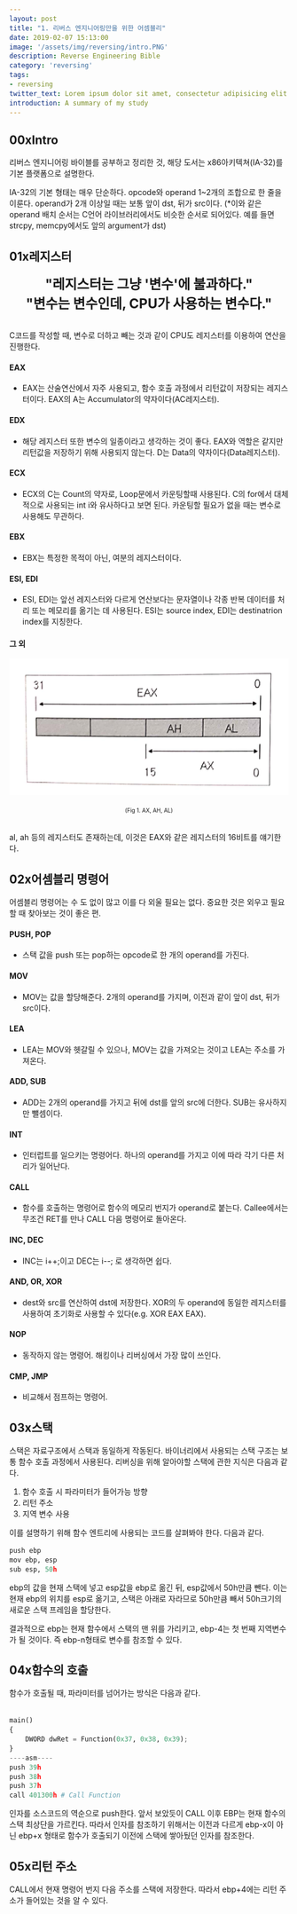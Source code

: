 ```yaml
---
layout: post
title: "1. 리버스 엔지니어링만을 위한 어셈블리"
date: 2019-02-07 15:13:00
image: '/assets/img/reversing/intro.PNG'
description: Reverse Engineering Bible
category: 'reversing'
tags:
- reversing
twitter_text: Lorem ipsum dolor sit amet, consectetur adipisicing elit.
introduction: A summary of my study
---
```


## 00xIntro

 리버스 엔지니어링 바이블를 공부하고 정리한 것, 해당 도서는 x86아키텍쳐(IA-32)를 기본 플랫폼으로 설명한다.

 IA-32의 기본 형태는 매우 단순하다. opcode와 operand 1~2개의 조합으로 한 줄을 이룬다. operand가 2개 이상일 때는 보통 앞이 dst, 뒤가 src이다.
 (*이와 같은 operand 배치 순서는 C언어 라이브러리에서도 비슷한 순서로 되어있다. 예를 들면 strcpy, memcpy에서도 앞의 argument가 dst)

## 01x레지스터

 <center><font size="5pt"><b>"레지스터는 그냥 '변수'에 불과하다."<br>"변수는 변수인데, CPU가 사용하는 변수다."</b></font></center><br>

 C코드를 작성할 때, 변수로 더하고 빼는 것과 같이 CPU도 레지스터를 이용하여 연산을 진행한다.

#### EAX
- EAX는 산술연산에서 자주 사용되고, 함수 호출 과정에서 리턴값이 저장되는 레지스터이다. EAX의 A는 Accumulator의 약자이다(AC레지스터).

#### EDX
- 해당 레지스터 또한 변수의 일종이라고 생각하는 것이 좋다. EAX와 역할은 같지만 리턴값을 저장하기 위해 사용되지 않는다. D는 Data의 약자이다(Data레지스터).

#### ECX
- ECX의 C는 Count의 약자로, Loop문에서 카운팅할때 사용된다. C의 for에서 대체적으로 사용되는 int i와 유사하다고 보면 된다. 카운팅할 필요가 없을 때는 변수로 사용해도 무관하다.

#### EBX
- EBX는 특정한 목적이 아닌, 여분의 레지스터이다.

#### ESI, EDI
- ESI, EDI는 앞선 레지스터와 다르게 연산보다는 문자열이나 각종 반복 데이터를 처리 또는 메모리를 옮기는 데 사용된다. ESI는 source index, EDI는 destinatrion index를 지칭한다.

#### 그 외
![problem](/assets/img/reversing/1-1/fig1.PNG "AX, AH, AL")
<center><font size="0.5em">(Fig 1. AX, AH, AL)</font></center><br>

 al, ah 등의 레지스터도 존재하는데, 이것은 EAX와 같은 레지스터의 16비트를 얘기한다.

## 02x어셈블리 명령어

 어셈블리 명령어는 수 도 없이 많고 이를 다 외울 필요는 없다. 중요한 것은 외우고 필요할 때 찾아보는 것이 좋은 편.

#### PUSH, POP
- 스택 값을 push 또는 pop하는 opcode로 한 개의 operand를 가진다.

#### MOV
- MOV는 값을 할당해준다. 2개의 operand를 가지며, 이전과 같이 앞이 dst, 뒤가 src이다.

#### LEA
- LEA는 MOV와 헷갈릴 수 있으나, MOV는 값을 가져오는 것이고 LEA는 주소를 가져온다.

#### ADD, SUB
- ADD는 2개의 operand를 가지고 뒤에 dst를 앞의 src에 더한다. SUB는 유사하지만 뺄셈이다.

#### INT
- 인터럽트를 일으키는 명령어다. 하나의 operand를 가지고 이에 따라 각기 다른 처리가 일어난다.

#### CALL
- 함수를 호출하는 명령어로 함수의 메모리 번지가 operand로 붙는다. Callee에서는 무조건 RET를 만나 CALL 다음 명령어로 돌아온다.

#### INC, DEC
- INC는 i++;이고 DEC는 i--; 로 생각하면 쉽다.

#### AND, OR, XOR
- dest와 src를 연산하여 dst에 저장한다. XOR의 두 operand에 동일한 레지스터를 사용하여 초기화로 사용할 수 있다(e.g. XOR EAX EAX).

#### NOP
- 동작하지 않는 명령어. 해킹이나 리버싱에서 가장 많이 쓰인다.

#### CMP, JMP
- 비교해서 점프하는 명령어.

## 03x스택

스택은 자료구조에서 스택과 동일하게 작동된다. 바이너리에서 사용되는 스택 구조는 보통 함수 호출 과정에서 사용된다. 리버싱을 위해 알아야할 스택에 관한 지식은 다음과 같다.

1. 함수 호출 시 파라미터가 들어가능 방향
2. 리턴 주소
3. 지역 변수 사용

이를 설명하기 위해 함수 엔트리에 사용되는 코드를 살펴봐야 한다. 다음과 같다.

~~~py
push ebp
mov ebp, esp
sub esp, 50h
~~~

ebp의 값을 현재 스택에 넣고 esp값을 ebp로 옮긴 뒤, esp값에서 50h만큼 뺀다. 이는 현재 ebp의 위치를 esp로 옮기고, 스택은 아래로 자라므로 50h만큼 빼서 50h크기의 새로운 스택 프레임을 할당한다.

결과적으로 ebp는 현재 함수에서 스택의 맨 위를 가리키고, ebp-4는 첫 번째 지역변수가 될 것이다. 즉 ebp-n형태로 변수를 참조할 수 있다.

## 04x함수의 호출

함수가 호출될 때, 파라미터를 넘어가는 방식은 다음과 같다.

~~~py

main()
{
    DWORD dwRet = Function(0x37, 0x38, 0x39);
}
----asm----
push 39h
push 38h
push 37h
call 401300h # Call Function

~~~

인자를 소스코드의 역순으로 push한다. 앞서 보았듯이 CALL 이후 EBP는 현재 함수의 스택 최상단을 가르킨다. 따라서 인자를 참조하기 위해서는 이전과 다르게 ebp-x이 아닌 ebp+x 형태로 함수가 호출되기 이전에 스택에 쌓아뒀던 인자를 참조한다.

## 05x리턴 주소

CALL에서 현재 명령어 번지 다음 주소를 스택에 저장한다. 따라서 ebp+4에는 리턴 주소가 들어있는 것을 알 수 있다.